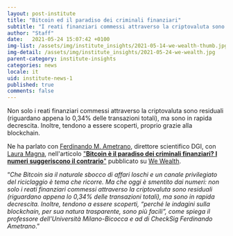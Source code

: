```yaml
---
layout: post-institute
title: "Bitcoin ed il paradiso dei criminali finanziari"
subtitle: "I reati finanziari commessi attraverso la criptovaluta sono residuali: Ferdinando Ametrano per We Wealth"
author: "Staff"
date:   2021-05-24 15:07:42 +0100
img-list: /assets/img/institute_insights/2021-05-14-we-wealth-thumb.jpg
img-detail: /assets/img/institute_insights/2021-05-24-we-wealth.jpg
parent-category: institute-insights
categories: news
locale: it
uid: institute-news-1
published: true
comments: false
---
```

Non solo i reati finanziari commessi attraverso la criptovaluta sono residuali (riguardano appena lo 0,34% delle transazioni totali), ma sono in rapida decrescita. Inoltre, tendono a essere scoperti, proprio grazie alla blockchain.

Ne ha parlato con [Ferdinando M. Ametrano](http://ametrano.net/), direttore scientifico DGI, con [Laura Magna](https://www.linkedin.com/in/laura-magna-a9732b11/), nell'articolo ["**Bitcoin è il paradiso dei criminali finanziari? I numeri suggeriscono il contrario**"](https://www.we-wealth.com/news/fintech/blockchain/bitcoin-e-il-paradiso-dei-criminali-finanziari-i-numeri-suggeriscono-il-contrario?) pubblicato su [We Wealth](https://www.we-wealth.com/).

>
“*Che Bitcoin sia il naturale sbocco di affari loschi e un canale privilegiato del riciclaggio è tema che ricorre. Ma che oggi è smentito dai numeri: non solo i reati finanziari commessi attraverso la criptovaluta sono residuali (riguardano appena lo 0,34% delle transazioni totali), ma sono in rapida decrescita. Inoltre, tendono a essere scoperti, “perché le indagini sulla blockchain, per sua natura trasparente, sono più facili”, come spiega il professore dell'Università Milano-Bicocca e ad di CheckSig Ferdinando Ametrano*.”
